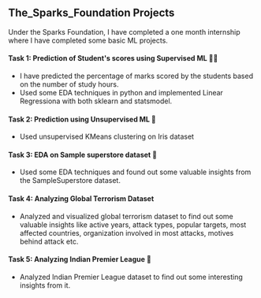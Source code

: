 ## The_Sparks_Foundation Projects 

Under the Sparks Foundation, I have completed a one month internship where I have completed some basic ML projects.

#### Task 1: Prediction of Student's scores using Supervised ML :man_student:

- I have predicted the percentage of marks scored by the students based on the number of study hours.
- Used some EDA techniques in python and implemented Linear Regressiona with both sklearn and statsmodel.

#### Task 2: Prediction using Unsupervised ML :sunflower: 

- Used unsupervised KMeans clustering on Iris dataset

#### Task 3: EDA on Sample superstore dataset :department_store:

- Used some EDA techniques and found out some valuable insights from the SampleSuperstore dataset.

#### Task 4: Analyzing Global Terrorism Dataset 

- Analyzed and visualized global terrorism dataset to find out some valuable insights like active years, attack types, popular targets, most affected countries, organization involved in most attacks, motives behind attack etc.

#### Task 5: Analyzing Indian Premier League :cricket_game:
- Analyzed Indian Premier League dataset to find out some interesting insights from it.
